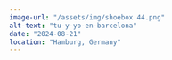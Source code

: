 ```yaml
---
image-url: "/assets/img/shoebox 44.png"
alt-text: "tu-y-yo-en-barcelona"
date: "2024-08-21"
location: "Hamburg, Germany"
---
```


